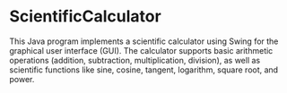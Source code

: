 # ScientificCalculator
This Java program implements a scientific calculator using Swing for the graphical user interface (GUI). The calculator supports basic arithmetic operations (addition, subtraction, multiplication, division), as well as scientific functions like sine, cosine, tangent, logarithm, square root, and power.
